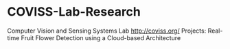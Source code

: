 # COVISS-Lab-Research
Computer Vision and Sensing Systems Lab
http://coviss.org/
Projects:
Real-time Fruit Flower Detection using a Cloud-based Architecture
